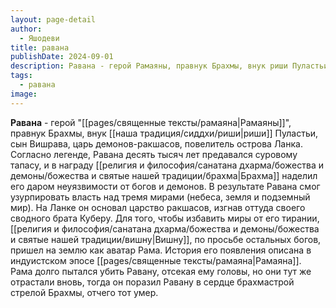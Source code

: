 ```yaml
---
layout: page-detail
author:
  - Яшодеви
title: равана
publishDate: 2024-09-01
description: Равана - герой Рамаяны, правнук Брахмы, внук риши Пуластьи, сын Вишрава, царь демонов-ракшасов, повелитель острова Ланка. Согласно легенде, Равана десять тысяч лет предавался суровому тапасу, и в награду Брахма наделил его даром неуязвимости от богов и демонов.
tags:
  - равана
image:
---
```

**Равана** - герой "[[pages/священные тексты/рамаяна|Рамаяны]]", правнук Брахмы, внук [[наша традиция/сиддхи/риши|риши]] Пуластьи, сын Вишрава, царь демонов-ракшасов, повелитель острова Ланка. Согласно легенде, Равана десять тысяч лет предавался суровому тапасу, и в награду [[религия и философия/санатана дхарма/божества и демоны/божества и святые нашей традиции/брахма|Брахма]] наделил его даром неуязвимости от богов и демонов. В результате Равана смог узурпировать власть над тремя мирами (небеса, земля и подземный мир). На Ланке он основал царство ракшасов, изгнав оттуда своего сводного брата Куберу. Для того, чтобы избавить миры от его тирании, [[религия и философия/санатана дхарма/божества и демоны/божества и святые нашей традиции/вишну|Вишну]], по просьбе остальных богов, пришел на землю как аватар Рама. История его появления описана в индуистском эпосе [[pages/священные тексты/рамаяна|Рамаяна]]. Рама долго пытался убить Равану, отсекая ему головы, но они тут же отрастали вновь, тогда он поразил Равану в сердце брахмастрой стрелой Брахмы, отчего тот умер.

